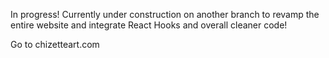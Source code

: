 In progress! Currently under construction on another branch to revamp the entire website and integrate React Hooks and overall cleaner code!

Go to chizetteart.com
